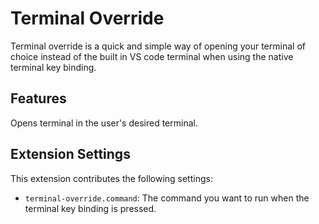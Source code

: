 # Terminal Override

Terminal override is a quick and simple way of opening your terminal of choice instead of the built in VS code terminal when using the native terminal key binding.

## Features

Opens terminal in the user's desired terminal.

## Extension Settings

This extension contributes the following settings:

* `terminal-override.command`: The command you want to run when the terminal key binding is pressed.
